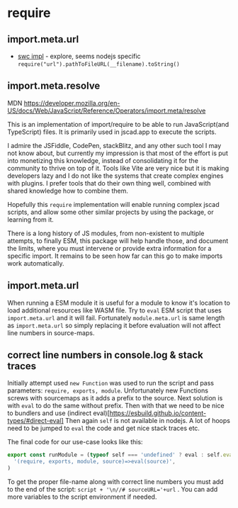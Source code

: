 # require


## import.meta.url

- [swc impl](https://github.com/swc-project/swc/pull/4670) - explore, seems nodejs specific `require("url").pathToFileURL(__filename).toString()`


## import.meta.resolve

MDN https://developer.mozilla.org/en-US/docs/Web/JavaScript/Reference/Operators/import.meta/resolve

This is an implementation of import/require to be able to run JavaScript(and TypeScript) files.
It is primarily used in jscad.app to execute the scripts.

I admire the JSFiddle, CodePen, stackBlitz, and any other such tool I may not know about, but
currently my impression is that most of the effort is put into monetizing this knowledge, instead
of consolidating it for the community to thrive on top of it. Tools like Vite are very nice
but it is making developers lazy and I do not like the systems that create complex engines with plugins.
I prefer tools that do their own thing well, combined with shared knowledge how to combine them.

Hopefully this `require` implementation will enable running complex jscad scripts, and allow some other
similar projects by using the package, or learning from it.

There is a long history of JS modules, from non-existent to multiple attempts, to finally ESM,
this package will help handle those, and document the limits, where you must intervene or provide
extra information for a specific import. It remains to be seen how far can this go to make imports
work automatically.

## import.meta.url

When running a ESM module it is useful for a module to know it's location to load additional
resources like WASM file. Try to `eval` ESM script that uses `import.meta.url` and it will fail. Fortunately `module.meta.url` is same length as `import.meta.url` so simply replacing it before evaluation will not affect line numbers in source-maps.

## correct line numbers in console.log & stack traces

Initially attempt used `new Function` was used to run the script and pass parameters: `require, exports, module`. 
Unfortunately new Functions screws with sourcemaps as it adds a prefix to the source. Next solution is with `eval` to do the same without prefix.
Then with that we need to be nice to bundlers and use (indirect eval)[https://esbuild.github.io/content-types/#direct-eval]
Then again `self` is not available in nodejs. A lot of hoops need to be jumped to `eval` the code and get nice stack traces etc.

The final code for our use-case looks like this: 

```js
export const runModule = (typeof self === 'undefined' ? eval : self.eval)(
  '(require, exports, module, source)=>eval(source)',
)
```

To get the proper file-name along with correct line numbers you must add to the end of the script: `script + '\n//# sourceURL='+url` . You can add more variables to the script environment if needed.
